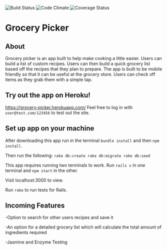 ![Build Status](https://codeship.com/projects/3695ed20-10d5-0135-5e9d-5a1a2d987964/status?branch=master)
![Code Climate](https://codeclimate.com/github/nlau77/breakable-list.png)
![Coverage Status](https://coveralls.io/repos/nlau77/breakable-list/badge.png)

# Grocery Picker

## About
Grocery picker is an app built to help make cooking a little easier. Users can build
a list of custom recipes. Users can then build a quick grocery list based off the recipes
that they plan to prepare. The app is built to be mobile friendly so that it can be useful
at the grocery store. Users can check off items as they grab them with a simple
tap.

## Try out the app on Heroku!

https://grocery-picker.herokuapp.com/
Feel free to log in with `user@test.com/123456` to test out the site.

## Set up app on your machine

After downloading this app run in the terminal `bundle install`
and then `npm install`.  

Then run the following:
  `rake db:create
  rake db:migrate
  rake db:seed`

This app requires running two terminals to work.
Run `rails s` in one terminal and `npm start` in the other.

Visit localhost:3000 to view.

Run `rake` to run tests for Rails.

## Incoming Features

-Option to search for other users recipes and save it

-An option for a detailed grocery list which will calculate the total amount of ingredients required

-Jasmine and Enzyme Testing
